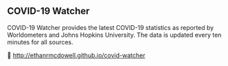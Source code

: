 ## COVID-19 Watcher

COVID-19 Watcher provides the latest COVID-19 statistics as reported by Worldometers and Johns Hopkins University. The data is updated every ten minutes for all sources.

:link: http://ethanrmcdowell.github.io/covid-watcher
